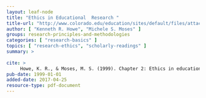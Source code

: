 ```yaml
---
layout: leaf-node
title: "Ethics in Educational  Research "
title-url: "http://www.colorado.edu/education/sites/default/files/attached-files/Howe_Moses_Ethics_in_Educational_Research.pdf"
author: [ "Kenneth R. Howe", "Michele S. Moses" ]
groups: research-principles-and-methodologies
categories: [ "research-basics" ]
topics: [ "research-ethics", "scholarly-readings" ]
summary: >
     
cite: >
     Howe, K. R., & Moses, M. S. (1999). Chapter 2: Ethics in educational research. Review of research in education, 24(1), 21-59.
pub-date: 1999-01-01
added-date: 2017-04-25
resource-type: pdf-document
---
```

